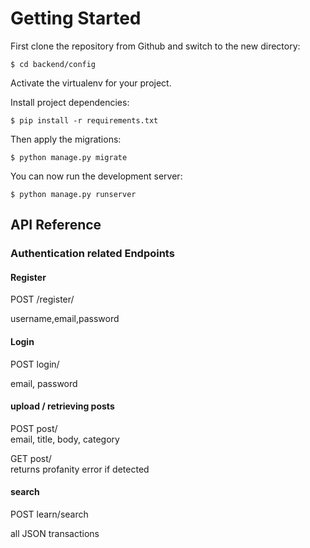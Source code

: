# Getting Started

First clone the repository from Github and switch to the new directory:

   
    $ cd backend/config
    
Activate the virtualenv for your project.
    
Install project dependencies:

    $ pip install -r requirements.txt
    
    
Then  apply the migrations:

    $ python manage.py migrate
    

You can now run the development server:

    $ python manage.py runserver


## API Reference

### Authentication related Endpoints

#### Register


   POST /register/

username,email,password  



#### Login

  POST login/  

email, password  


#### upload / retrieving posts 

  POST post/  
  email, title, body, category

  GET post/  
  returns profanity error if detected  
  
#### search

  POST learn/search  
 
  

all JSON transactions







